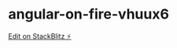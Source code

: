 # angular-on-fire-vhuux6

[Edit on StackBlitz ⚡️](https://stackblitz.com/edit/angular-on-fire-vhuux6)